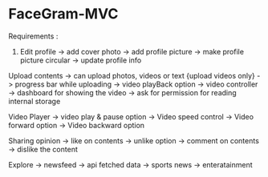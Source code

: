 # FaceGram-MVC


Requirements :

1. Edit profile
-> add cover photo
-> add profile picture 
-> make profile picture circular
-> update profile info 

Upload contents
-> can upload photos, videos or text {upload videos only}
-> progress bar while uploading 
-> video playBack option
-> video controller
-> dashboard for showing the video
-> ask for permission for reading internal storage

Video Player
-> video play & pause option
->  Video speed control 
->  Video forward option
->  Video backward option 

Sharing opinion
-> like on contents
-> unlike option 
-> comment on contents
-> dislike the content 

Explore 
->  newsfeed
->  api fetched data
-> sports news
-> enteratainment
